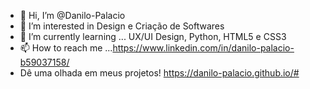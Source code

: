 - 👋 Hi, I’m @Danilo-Palacio
- 👀 I’m interested in Design e Criação de Softwares
- 🌱 I’m currently learning ...  UX/UI Design, Python, HTML5 e CSS3
- 📫 How to reach me ...https://www.linkedin.com/in/danilo-palacio-b59037158/
- Dê uma olhada em meus projetos! https://danilo-palacio.github.io/#

<!---
Danilo-Palacio/Danilo-Palacio is a ✨ special ✨ repository because its `README.md` (this file) appears on your GitHub profile.
You can click the Preview link to take a look at your changes.
--->
